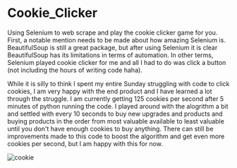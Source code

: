 # Cookie_Clicker
Using Selenium to web scrape and play the cookie clicker game for you. First, a notable mention needs to be made about how amazing Selenium is. BeautifulSoup is still a great package, but after using Selenium it is clear BeautifulSoup has its limitations in terms of automation. In other terms, Selenium played cookie clicker for me and all I had to do was click a button (not including the hours of writing code haha). 

While it is silly to think I spent my entire Sunday struggling with code to click cookies, I am very happy with the end product and I have learned a lot through the struggle. I am currently getting 125 cookies per second after 5 minutes of python running the code. I played around with the alogrithm a bit and settled with every 10 seconds to buy new upgrades and products and buying products in the order from most valuable available to least valuable until you don't have enough cookies to buy anything. There can still be improvements made to this code to boost the algorithm and get even more cookies per second, but I am happy with this for now. 

![cookie](https://github.com/andreapeterson/Cookie_Clicker/assets/134665743/46ed5f62-1d3b-4ed9-aae3-71224730a061)
